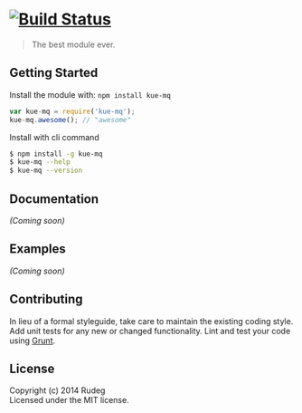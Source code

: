 #  [![Build Status](https://secure.travis-ci.org/Rudeg/kue-mq.png?branch=master)](http://travis-ci.org/Rudeg/kue-mq)

> The best module ever.


## Getting Started

Install the module with: `npm install kue-mq`

```js
var kue-mq = require('kue-mq');
kue-mq.awesome(); // "awesome"
```

Install with cli command

```sh
$ npm install -g kue-mq
$ kue-mq --help
$ kue-mq --version
```




## Documentation

_(Coming soon)_


## Examples

_(Coming soon)_


## Contributing

In lieu of a formal styleguide, take care to maintain the existing coding style. Add unit tests for any new or changed functionality. Lint and test your code using [Grunt](http://gruntjs.com).


## License

Copyright (c) 2014 Rudeg  
Licensed under the MIT license.
